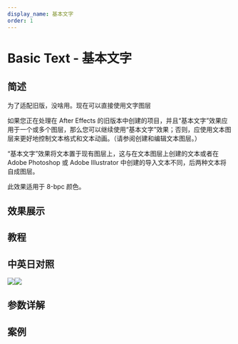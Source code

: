 ```yaml
---
display_name: 基本文字
order: 1
---
```


# Basic Text - 基本文字

## 简述

为了适配旧版，没啥用。现在可以直接使用文字图层

如果您正在处理在 After Effects
的旧版本中创建的项目，并且“基本文字”效果应用于一个或多个图层，那么您可以继续使用“基本文字”效果；否则，应使用文本图层来更好地控制文本格式和文本动画。（请参阅创建和编辑文本图层。）

“基本文字”效果将文本置于现有图层上，这与在文本图层上创建的文本或者在 Adobe Photoshop 或 Adobe Illustrator
中创建的导入文本不同，后两种文本将自成图层。

此效果适用于 8-bpc 颜色。

## 效果展示

## 教程

## 中英日对照

![](https://mir.yuelili.com/user/AE/effects/AE-Effects-Obsolete-Basic_Text.png)![](https://mir.yuelili.com/user/AE/effects/AE-Effects-Obsolete-Basic_Text_cn.png)

## 参数详解

## 案例
